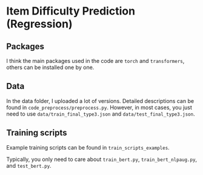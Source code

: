 # Item Difficulty Prediction (Regression)

## Packages

I think the main packages used in the code are `torch` and `transformers`, others can be installed one by one. 

## Data

In the data folder, I uploaded a lot of versions. Detailed descriptions can be found in `code_preprocess/preprocess.py`. However, in most cases, you just need to use `data/train_final_type3.json` and `data/test_final_type3.json`.

## Training scripts

Example training scripts can be found in `train_scripts_examples`. 

Typically, you only need to care about `train_bert.py`, `train_bert_nlpaug.py`, and `test_bert.py`. 
